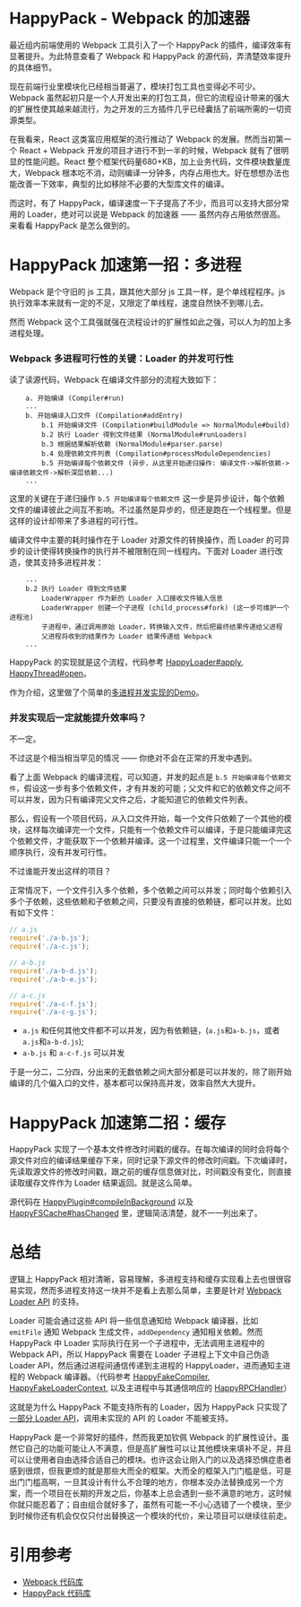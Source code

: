 <!--
author: yunfei
head:
date: 2017-02-27
title: HappyPack - Webpack 的加速器
tags: web,webpack
images:
category: web
status: publish
summary:
-->

# HappyPack - Webpack 的加速器

最近组内前端使用的 Webpack 工具引入了一个 HappyPack 的插件，编译效率有显著提升。为此特意查看了 Webpack 和 HappyPack 的源代码，弄清楚效率提升的具体细节。

现在前端行业里模块化已经相当普遍了，模块打包工具也变得必不可少。Webpack 虽然起初只是一个人开发出来的打包工具，但它的流程设计带来的强大的扩展性使其越来越流行，为之开发的三方插件几乎已经囊括了前端所需的一切资源类型。

在我看来，React 这类富应用框架的流行推动了 Webpack 的发展。然而当初第一个 React + Webpack 开发的项目才进行不到一半的时候，Webpack 就有了很明显的性能问题。React 整个框架代码量680+KB，加上业务代码，文件模块数量庞大，Webpack 根本吃不消，动则编译一分钟多，内存占用也大。好在想想办法也能改善一下效率，典型的比如移除不必要的大型库文件的编译。

而这时，有了 HappyPack，编译速度一下子提高了不少，而且可以支持大部分常用的 Loader，绝对可以说是 Webpack 的加速器 —— 虽然内存占用依然很高。来看看 HappyPack 是怎么做到的。

# HappyPack 加速第一招：多进程

Webpack 是个守旧的 js 工具，跟其他大部分 js 工具一样，是个单线程程序。js 执行效率本来就有一定的不足，又限定了单线程，速度自然快不到哪儿去。

然而 Webpack 这个工具强就强在流程设计的扩展性如此之强，可以人为的加上多进程处理。

### Webpack 多进程可行性的关键：Loader 的并发可行性

读了读源代码，Webpack 在编译文件部分的流程大致如下：

```doc
    a. 开始编译 (Compiler#run)
    ...
    b. 开始编译入口文件 (Compilation#addEntry)
        b.1 开始编译文件 (Compilation#buildModule => NormalModule#build)
        b.2 执行 Loader 得到文件结果 (NormalModule#runLoaders)
        b.3 根据结果解析依赖 (NormalModule#parser.parse)
        b.4 处理依赖文件列表 (Compilation#processModuleDependencies)
        b.5 开始编译每个依赖文件 (异步，从这里开始递归操作: 编译文件->解析依赖->编译依赖文件->解析深层依赖...)
    ...
```

这里的关键在于递归操作 `b.5 开始编译每个依赖文件` 这一步是异步设计，每个依赖文件的编译彼此之间互不影响。不过虽然是异步的，但还是跑在一个线程里。但是这样的设计却带来了多进程的可行性。

编译文件中主要的耗时操作在于 Loader 对源文件的转换操作，而 Loader 的可异步的设计使得转换操作的执行并不被限制在同一线程内。下面对 Loader 进行改造，使其支持多进程并发：

```doc
    ...
    b.2 执行 Loader 得到文件结果
        LoaderWrapper 作为新的 Loader 入口接收文件输入信息
        LoaderWrapper 创建一个子进程 (child_process#fork) (这一步可维护一个进程池)
        子进程中，通过调用原始 Loader，转换输入文件，然后把最终结果传递给父进程
        父进程将收到的结果作为 Loader 结果传递给 Webpack
    ...
```

HappyPack 的实现就是这个流程，代码参考 [HappyLoader#apply](https://github.com/amireh/happypack/blob/master/lib/HappyLoader.js), [HappyThread#open](https://github.com/amireh/happypack/blob/master/lib/HappyThread.js)。

作为介绍，这里做了个简单的[多进程并发实现的Demo](https://github.com/adventure-yunfei/webpack-multi-thread-loader-demo)。

### 并发实现后一定就能提升效率吗？

不一定。

不过这是个相当相当罕见的情况 —— 你绝对不会在正常的开发中遇到。

看了上面 Webpack 的编译流程，可以知道，并发的起点是 `b.5 开始编译每个依赖文件`，假设这一步有多个依赖文件，才有并发的可能；父文件和它的依赖文件之间不可以并发，因为只有编译完父文件之后，才能知道它的依赖文件列表。

那么，假设有一个项目代码，从入口文件开始，每一个文件只依赖了一个其他的模块，这样每次编译完一个文件，只能有一个依赖文件可以编译，于是只能编译完这个依赖文件，才能获取下一个依赖并编译。这一个过程里，文件编译只能一个一个顺序执行，没有并发可行性。

不过谁能开发出这样的项目？

正常情况下，一个文件引入多个依赖，多个依赖之间可以并发；同时每个依赖引入多个子依赖，这些依赖和子依赖之间，只要没有直接的依赖链，都可以并发。比如有如下文件：

```javascript
// a.js
require('./a-b.js');
require('./a-c.js');

// a-b.js
require('./a-b-d.js');
require('./a-b-e.js');

// a-c.js
require('./a-c-f.js');
require('./a-c-g.js');
```

- `a.js` 和任何其他文件都不可以并发，因为有依赖链，(`a.js`和`a-b.js`，或者`a.js`和`a-b-d.js`);
- `a-b.js` 和 `a-c-f.js` 可以并发

于是一分二，二分四，分出来的无数依赖之间大部分都是可以并发的，除了刚开始编译的几个偏入口的文件，基本都可以保持高并发，效率自然大大提升。

# HappyPack 加速第二招：缓存

HappyPack 实现了一个基本文件修改时间戳的缓存。在每次编译的同时会将每个源文件对应的编译结果缓存下来，同时记录下源文件的修改时间戳。下次编译时，先读取源文件的修改时间戳，跟之前的缓存信息做对比，时间戳没有变化，则直接读取缓存文件作为 Loader 结果返回。就是这么简单。

源代码在 [HappyPlugin#compileInBackground](https://github.com/amireh/happypack/blob/master/lib/HappyPlugin.js) 以及 [HappyFSCache#hasChanged](https://github.com/amireh/happypack/blob/master/lib/HappyFSCache.js) 里，逻辑简洁清楚，就不一一列出来了。


# 总结

逻辑上 HappyPack 相对清晰，容易理解，多进程支持和缓存实现看上去也很很容易实现，然而多进程支持这一块并不是看上去那么简单，主要是针对 [Webpack Loader API](https://webpack.js.org/api/loaders/) 的支持。

Loader 可能会通过这些 API 将一些信息通知给 Webpack 编译器，比如 `emitFile` 通知 Webpack 生成文件，`addDependency` 通知相关依赖。然而 HappyPack 中 Loader 实际执行在另一个子进程中，无法调用主进程中的 Webpack API，所以 HappyPack 需要在 Loader 子进程上下文中自己伪造 Loader API，然后通过进程间通信传递到主进程的 HappyLoader，进而通知主进程的 Webpack 编译器。（代码参考 [HappyFakeCompiler](https://github.com/amireh/happypack/blob/master/lib/HappyFakeCompiler.js), [HappyFakeLoaderContext](https://github.com/amireh/happypack/blob/master/lib/HappyFakeLoaderContext.js), 以及主进程中与其通信响应的 [HappyRPCHandler](https://github.com/amireh/happypack/blob/master/lib/HappyRPCHandler.js)）

这就是为什么 HappyPack 不能支持所有的 Loader，因为 HappyPack 只实现了[一部分 Loader API](https://github.com/amireh/happypack/wiki/Webpack-Loader-API-Support)，调用未实现的 API 的 Loader 不能被支持。

HappyPack 是一个非常好的插件，然而我更加钦佩 Webpack 的扩展性设计。虽然它自己的功能可能让人不满意，但是高扩展性可以让其他模块来填补不足，并且可以让使用者自由选择合适自己的模块。也许这会让刚入门的以及选择恐惧症患者感到很烦，但我更烦的就是那些大而全的框架。大而全的框架入门门槛是低，可是出门门槛高啊，一旦其设计有什么不合理的地方，你根本没办法替换成另一个方案，而一个项目在长期的开发之后，你基本上总会遇到一些不满意的地方，这时候你就只能忍着了；自由组合就好多了，虽然有可能一不小心选错了一个模块，至少到时候你还有机会仅仅只付出替换这一个模块的代价，来让项目可以继续往前走。

# 引用参考

- [Webpack 代码库](https://github.com/webpack/webpack/tree/master/lib)
- [HappyPack 代码库](https://github.com/amireh/happypack/tree/master/lib)
